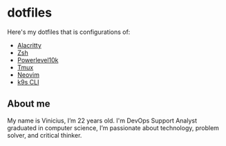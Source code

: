 # dotfiles

Here's my dotfiles that is configurations of:

- [Alacritty](https://github.com/alacritty/alacritty)
- [Zsh](https://www.zsh.org/)
- [Powerlevel10k](https://github.com/romkatv/powerlevel10k)
- [Tmux](https://github.com/tmux/tmux)
- [Neovim](https://neovim.io/)
- [k9s CLI](https://k9scli.io/)

## About me
My name is Vinicius, I’m 22 years old. I'm DevOps Support Analyst graduated in computer science, I’m passionate about technology, problem solver, and critical thinker.
